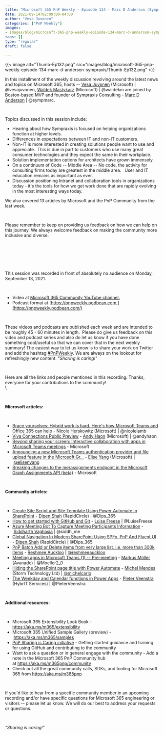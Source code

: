 ```yaml
---
title: "Microsoft 365 PnP Weekly - Episode 134 - Marc D Anderson (Sympraxis Consulting)"
date: 2021-09-14T02:09:00-04:00
author: "Vesa Juvonen"
categories: ["PnP Weekly"]
images:
- images/blog/microsoft-365-pnp-weekly-episode-134-marc-d-anderson-sympraxis/Thumb-Ep132.png
tags: []
type: "regular"
draft: false

---
```


{{< image alt="Thumb-Ep132.png" src="images/blog/microsoft-365-pnp-weekly-episode-134-marc-d-anderson-sympraxis/Thumb-Ep132.png" >}}
 

In this installment of the weekly discussion revolving around the latest
news and topics on Microsoft 365, hosts -- [Vesa
Juvonen](http://twitter.com/vesajuvonen) (Microsoft) \|
\@vesajuvonen, [Waldek
Mastykarz](http://twitter.com/waldekm) (Microsoft) \| \@waldekm are
joined by Boston-based MVP and founder of Sympraxis Consulting - [Marc D
Anderson](http://twitter.com/sympmarc) \| \@sympmarc.  

 

Topics discussed in this session include:


-   Hearing about how Sympraxis is focused on helping organizations
    function at higher levels.    
-   Differences in expectations between IT and non-IT customers.    
-   Non-IT is more interested in creating solutions people want to use
    and appreciate.  This is due in part to customers who use many great
    consumer technologies and they expect the same in their workplace.
      
-   Solution implementation options for architects have grown
    immensely.   
-   On a continuum of Code -- Middle Area -- No code, the activity for
    consulting firms today are greatest in the middle area.   User and
    IT education remains as important as ever.   
-   Discussion positioning Intranet and collaboration tools in
    organizations today - it\'s the tools for how we get work done that
    are rapidly evolving in the most interesting ways today.    

We also covered 13 articles by Microsoft and the PnP Community from the
last week. 

 

Please remember to keep on providing us feedback on how we can help on
this journey. We always welcome feedback on making the community more
inclusive and diverse.

 



 

 

This session was recorded in front of absolutely no audience on Monday,
September 13, 2021.   

 

-   Video at [Microsoft 365 Community YouTube
    channel.](https://aka.ms/m365pnp-videos)
-   Podcast format
    at [https://pnpweekly.podbean.com.](https://pnpweekly.podbean.com/)

 

These videos and podcasts are published each week and are intended to be
roughly 45 - 60 minutes in length.  Please do give us feedback on this
video and podcast series and also do let us know if you have done
something cool/useful so that we can cover that in the next weekly
summary! The easiest way to let us know is to share your work on Twitter
and add the
hashtag [#PnPWeekly](https://twitter.com/search?q=%23pnpweekly). We are
always on the lookout for refreshingly new content. "*Sharing is
caring!"* 

 

Here are all the links and people mentioned in this recording. Thanks,
everyone for your contributions to the community!\
\

 

**Microsoft articles:**

 

-   [Brace yourselves: Hybrid work is hard. Here's how Microsoft Teams
    and Office 365 can
    help](https://www.microsoft.com/en-us/microsoft-365/blog/2021/09/09/brace-yourselves-hybrid-work-is-hard-heres-how-microsoft-teams-and-office-365-can-help/)
    - [Nicole Herskowitz](https://twitter.com/nicolelamb) (Microsoft)
    \| \@nicolelamb
-   [Viva Connections Public
    Preview](https://techcommunity.microsoft.com/t5/microsoft-viva-blog/viva-connections-public-preview/ba-p/2730869) -
    [Andy Haon](https://twitter.com/andyhaon) (Microsoft) \| \@andyhaon
-   [Beyond sharing your screen: Interactive collaboration with apps in
    Microsoft Teams
    meetings](https://techcommunity.microsoft.com/t5/microsoft-teams-blog/beyond-sharing-your-screen-interactive-collaboration-with-apps/ba-p/2709595) -
    Microsoft
-   [Announcing a new Microsoft Teams authentication provider and file
    upload feature in the Microsoft
    Gr\...](https://developer.microsoft.com/en-us/microsoft-365/blogs/announcing-a-new-microsoft-teams-authentication-provider-and-file-upload-feature-in-the-microsoft-graph-toolkit/) -
    [Elise Yang](https://twitter.com/elisenyang) (Microsoft)
    \| [\@elisenyang](/t5/user/viewprofilepage/user-id/803417)
-   [Breaking changes to the me/assignments endpoint in the Microsoft
    Graph Assignments API
    (beta)](https://developer.microsoft.com/en-us/microsoft-365/blogs/breaking-changes-to-the-me-assignments-endpoint-in-the-microsoft-graph-assignments-api-beta/) -
    Microsoft

 

**Community articles:**

 

-   [Create Site Script and Site Template Using Power Automate in
    SharePoint](https://techcommunity.microsoft.com/t5/microsoft-365-pnp-blog/create-site-script-and-site-template-using-power-automate-in/ba-p/2710696) -
    [Dipen Shah](https://twitter.com/Dips_365) (RapidCircle)
    \| \@Dips_365
-   [How to get started with GitHub and
    Git](https://techcommunity.microsoft.com/t5/microsoft-365-pnp-blog/how-to-get-started-with-github-and-git/ba-p/2736609) -
    [Luise Freese](https://twitter.com/LuiseFreese) \| \@LuiseFreese
-   [Azure Meeting Bot To Capture Meeting Participants
    Information](https://techcommunity.microsoft.com/t5/microsoft-365-pnp-blog/azure-meeting-bot-to-capture-meeting-participants-information/ba-p/2704311)
    - [Siddharth Vaghasia](https://twitter.com/siddh_me) \| \@siddh_me
-   [Global Navigation In Modern SharePoint Using SPFx, PnP And Fluent
    UI](https://techcommunity.microsoft.com/t5/microsoft-365-pnp-blog/global-navigation-in-modern-sharepoint-using-spfx-pnp-and-fluent/ba-p/2734875) -
    [Dipen Shah](https://twitter.com/Dips_365) (RapidCircle)
    \| \@Dips_365
-   [PnP Batch Add or Delete items from very large list, i.e. more than
    300k
    items](https://techcommunity.microsoft.com/t5/microsoft-365-pnp-blog/pnp-batch-add-or-delete-items-from-very-large-list-i-e-more-than/ba-p/2739737)
    - [Reshmee Auckloo](https://twitter.com/reshmeeauckloo)
    \| [\@reshmeeauckloo](/t5/user/viewprofilepage/user-id/1145036)
-   [Meeting apps in Microsoft Teams (1) --
    Pre-meeting](https://mmsharepoint.wordpress.com/2021/09/07/meeting-apps-in-microsoft-teams-1-pre-meeting/) -
    [Markus Möller](https://twitter.com/Moeller2_0) (Avanade)
    \| \@Moeller2_0
-   [Hiding the SharePoint page title with Power
    Automate](https://michelcarlo.com/2021/09/11/hiding-the-sharepoint-page-title-with-power-automate/)
    - [Michel Mendes](https://twitter.com/michelcarlo) (Storm Technology
    Ltd) \| [\@michelcarlo](/t5/user/viewprofilepage/user-id/65753)
-   [The Weekday and Calendar functions in Power
    Apps](https://sharepains.com/2021/09/10/weekday-calendar-functions-power-apps/) -
    [Pieter Veenstra](https://twitter.com/PieterVeenstra) (HybrIT
    Services) \| \@PieterVeenstra

 

**Additional resources:**

 

-   Microsoft 365 Extensibility Look Book -
    <https://aka.ms/m365/extensibility> 
-   Microsoft 365 Unified Sample Gallery (preview)
    - <https://aka.ms/m365/samples> 
-   [PnP Sharing is Caring
    initiative](https://aka.ms/sharing-is-caring) - Getting started
    guidance and training for using GitHub and contributing to the
    community
-   Want to ask a question or in general engage with the community - Add
    a note in the Microsoft 365 PnP Community hub
    at <https://aka.ms/m365pnp/community>
-   Check out all the great community calls, SDKs, and tooling for
    Microsoft 365 from <https://aka.ms/m365pnp>

 

If you'd like to hear from a specific community member in an upcoming
recording and/or have specific questions for Microsoft 365 engineering
or visitors -- please let us know. We will do our best to address your
requests or questions.

 

*\"Sharing is caring!\"*
